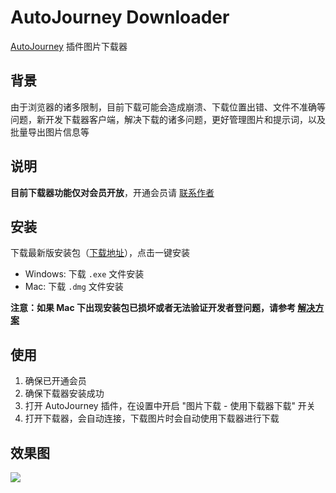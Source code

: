 # AutoJourney Downloader

[AutoJourney](https://autojourney.kingback.app/) 插件图片下载器

## 背景

由于浏览器的诸多限制，目前下载可能会造成崩溃、下载位置出错、文件不准确等问题，新开发下载器客户端，解决下载的诸多问题，更好管理图片和提示词，以及批量导出图片信息等

## 说明

**目前下载器功能仅对会员开放**，开通会员请 [联系作者](https://autojourney.kingback.app/#%E9%97%AE%E9%A2%98%E5%8F%8D%E9%A6%88)

## 安装

下载最新版安装包（[下载地址](https://github.com/kingback/autojourney-downloader/releases)），点击一键安装
* Windows: 下载 `.exe` 文件安装
* Mac: 下载 `.dmg` 文件安装

**注意：如果 Mac 下出现安装包已损坏或者无法验证开发者登问题，请参考 [解决方案](https://zhuanlan.zhihu.com/p/654386827)**

## 使用
 
1. 确保已开通会员
2. 确保下载器安装成功
3. 打开 AutoJourney 插件，在设置中开启 "图片下载 - 使用下载器下载" 开关
4. 打开下载器，会自动连接，下载图片时会自动使用下载器进行下载

## 效果图

![](https://autojourney.kingback.app/autojourney_downloader.jpg)
